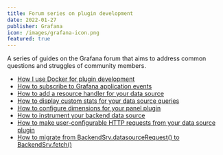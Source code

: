 ```yaml
---
title: Forum series on plugin development
date: 2022-01-27
publisher: Grafana
icon: /images/grafana-icon.png
featured: true
---
```


A series of guides on the Grafana forum that aims to address common questions and struggles of community members.

<!--more-->

- [How I use Docker for plugin development](https://community.grafana.com/t/how-i-use-docker-for-plugin-development/58533)
- [How to subscribe to Grafana application events](https://community.grafana.com/t/how-to-subscribe-to-grafana-application-events/59147)
- [How to add a resource handler for your data source](https://community.grafana.com/t/how-to-add-a-resource-handler-for-your-data-source/58924)
- [How to display custom stats for your data source queries](https://community.grafana.com/t/how-to-display-custom-stats-for-your-data-source-queries/59333)
- [How to configure dimensions for your panel plugin](https://community.grafana.com/t/how-to-configure-dimensions-for-your-panel-plugin/59404)
- [How to instrument your backend data source](https://community.grafana.com/t/how-to-instrument-your-backend-data-source/59586)
- [How to make user-configurable HTTP requests from your data source plugin](https://community.grafana.com/t/how-to-make-user-configurable-http-requests-from-your-data-source-plugin/59724)
- [How to migrate from BackendSrv.datasourceRequest() to BackendSrv.fetch()](https://community.grafana.com/t/how-to-migrate-from-backendsrv-datasourcerequest-to-backendsrv-fetch/58770)
